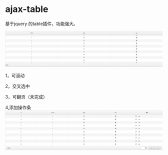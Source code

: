ajax-table
==========
基于jquery 的table插件，功能强大。

 ![image](https://github.com/gitoneman/ajax-table/raw/master/img/table.png)

1，可滚动


2，交叉选中


3，可翻页（未完成）


4,添加操作条
![image](https://github.com/gitoneman/ajax-table/raw/master/img/functions.png)


